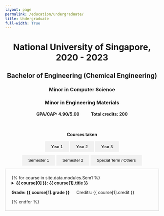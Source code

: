 ```yaml
---
layout: page
permalink: /education/undergraduate/
title: Undergraduate
full-width: True
---
```


<h1 style="text-align: center;">National University of Singapore, 2020 - 2023</h1>
<h2 style="text-align: center;"> Bachelor of Engineering (Chemical Engineering)</h2>
<h3 style="text-align: center;"> Minor in Computer Science</h3>
<h3 style="text-align: center;"> Minor in Engineering Materials</h3>  
<h4 style="text-align: center;"> GPA/CAP: 4.90/5.00 &emsp; &emsp; Total credits: 200</h4>  
&nbsp;
<p style="text-align: center;"><b>Courses taken</b></p>

<div class="tab-container"> 
  <div class="bar">
    <button class="item button tablink selected" onclick="openTab(event, 'year', 'Year 1', 'tablink')">Year 1</button>
    <button class="item button tablink" onclick="openTab(event, 'year', 'Year 2', 'tablink')">Year 2</button>
    <button class="item button tablink" onclick="openTab(event, 'year', 'Year 3', 'tablink')">Year 3</button>
  </div>

  <div id="Year 1" class="tab-container  year">
    <div class="bar">
      <button class="item button tablink2 selected" onclick="openTab(event, 'child', 'sem1', 'tablink2')">Semester 1</button>
      <button class="item button tablink2" onclick="openTab(event, 'child', 'sem2', 'tablink2')">Semester 2</button>
      <button class="item button tablink2" onclick="openTab(event, 'child', 'st1', 'tablink2')">Special Term / Others</button>
    </div>
    <div id="sem1" class="tab-container  child">
        {% for course in site.data.modules.Sem1 %}
            <details>
            <summary>
                <b>{{ course[0] }}: {{ course[1].title }}</b>
                <p><b>Grade: {{ course[1].grade }}</b> &emsp; Credits: {{ course[1].credit }}</p>
            </summary>
            <p>{{ course[1].description }}</p>
            </details>
        {% endfor %}
    </div>
    <div id="sem2" class="tab-container  child" style="display:none">
        {% for course in site.data.modules.Sem2 %}
            <details>
            <summary>
                <b>{{ course[0] }}: {{ course[1].title }}</b>
                <p><b>Grade: {{ course[1].grade }}</b> &emsp; Credits: {{ course[1].credit }}</p>
            </summary>
            <p>{{ course[1].description }}</p>
            </details>
        {% endfor %}
    </div>
    <div id="st1" class="tab-container  child" style="display:none">
        {% for course in site.data.modules.year1st %}
            <details>
            <summary>
                <b>{{ course[0] }}: {{ course[1].title }}</b>
                {% if course[0] == "EG1311" %}
                <p><i>Done as Advanced Placement Credits (APC)</i></p>
                {% endif %}
                <p><b>Grade: {{ course[1].grade }}</b> &emsp; Credits: {{ course[1].credit }}</p>
            </summary>
            <p>{{ course[1].description }}</p>
            </details>
        {% endfor %}
        <details>
            <summary>
            <b>PV1x: Solar Energy: Photovoltaic (PV) Energy Conversion</b>
            <p><i>Done as Design your Own Module (DYOM)</i></p>
            <p><b>Grade: CS</b> &emsp; Credits: 5 &emsp;<a href="https://courses.edx.org/certificates/8ec3c2b8e37a41aea3c3240abd798e1e">Certificate</a></p>
            </summary>
            <p>The key factor in getting more efficient and cheaper solar energy panels is the advance in the development of photovoltaic cells. In this course, you will learn how photovoltaic cells convert solar energy into usable electricity. You will also discover how to tackle potential loss mechanisms in solar cells. By understanding the semiconductor physics and optics involved, you will develop in-depth knowledge of how a photovoltaic cell works under different conditions. You will learn how to model all aspects of a working solar cell. For engineers and scientists working in the photovoltaic industry, this course is an absolute must to understand the opportunities for solar cell innovation.</p>
        </details>

        <details>
            <summary>
            <b>PV2x: Solar Energy: Photovoltaic (PV) Technologies</b>
            <p><i>Done as Design your Own Module (DYOM)</i></p>
            <p><b>Grade: CS</b> &emsp; Credits: 3 &emsp;<a href="https://courses.edx.org/certificates/49b58a1d11fd41a8a8e2b7e244658cc6">Certificate</a></p>
            </summary>
            <p>The technologies used to produce solar cells and photovoltaic modules are advancing to deliver highly efficient and flexible solar panels. In this course you will explore the main PV technologies in the current market. You will gain in-depth knowledge about crystalline silicon based solar cells (90% market share) as well as other up and coming technologies like CdTe, CIGS and Perovskites. This course provides answers to the questions: How are solar cells made from raw materials? Which technologies have the potential to be the major players for different applications in the future? What different techniques are used for the processing and characterization of the various PV technologies?</p>
        </details>
    </div>

  </div>

  <div id="Year 2" class="tab-container  year" style="display:none">
    <div class="bar">
      <button class="item button tablink2 selected" onclick="openTab(event, 'child', 'sem3', 'tablink2')">Semester 1</button>
      <button class="item button tablink2" onclick="openTab(event, 'child', 'sem4', 'tablink2')">Semester 2</button>
      <button class="item button tablink2" onclick="openTab(event, 'child', 'st2', 'tablink2')">Special Term / Others</button>
    </div>
    <div id="sem3" class="tab-container  child" style="display:none">
        {% for course in site.data.modules.Sem3 %}
            <details>
            <summary>
                <b>{{ course[0] }}: {{ course[1].title }}</b>
                <p><b>Grade: {{ course[1].grade }}</b> &emsp; Credits: {{ course[1].credit }}</p>
            </summary>
            <p>{{ course[1].description }}</p>
            </details>
        {% endfor %}
    </div>
    <div id="sem4" class="tab-container  child" style="display:none">
        {% for course in site.data.modules.Sem4 %}
            <details>
            <summary>
                <b>{{ course[0] }}: {{ course[1].title }}</b>
                {% if course[0] == "EG2605" %}
                <p><i>Research under Assistant Professor He Qian's group</i></p>
                {% endif %}
                <p><b>Grade: {{ course[1].grade }}</b> &emsp; Credits: {{ course[1].credit }}</p>
            </summary>
            <p>{{ course[1].description }}</p>
            </details>
        {% endfor %}
    </div>
    <div id="st2" class="tab-container  child" style="display:none">
        {% for course in site.data.modules.year2st %}
            <details>
            <summary>
                <b>{{ course[0] }}: {{ course[1].title }}</b>
                {% if course[0] == "EG2701A" %}
                <p><i>Research under Assistant Professor Pieremanuele Canepa's group</i></p>
                {% endif %}
                <p><b>Grade: {{ course[1].grade }}</b> &emsp; Credits: {{ course[1].credit }}</p>
            </summary>
            <p>{{ course[1].description }}</p>
            </details>
        {% endfor %}
        <details>
            <summary>
            <b>IWC207: Statistics</b>
            <p><i>Done in Korea University (Winter School)</i></p>
            <p><b>Grade: CS</b> &emsp; Credits: 4 </p>
            </summary>
            <p>This course provides a broad introduction to statistical practice and data analysis techniques. It aims to equip students with a basic understanding of statistics, so that they can employ appropriate methods of analysis in various circumstances. The techniques learnt are widely used in the sciences, social sciences, business and many other fields of study. Topics covered include collecting data, getting information from data, data manipulation, statistical inference, regression and analysis of categorical data.</p>
        </details>
    </div>

  </div>

  <div id="Year 3" class="tab-container  year" style="display:none">
    <div class="bar">
      <button class="item button tablink2 selected" onclick="openTab(event, 'child', 'sem5', 'tablink2')">Semester 1</button>
      <button class="item button tablink2" onclick="openTab(event, 'child', 'sem6', 'tablink2')">Semester 2</button>
    </div>
    <div id="sem5" class="tab-container  child" style="display:none">
    {% for course in site.data.modules.Sem5 %}
        <details>
        <summary>
            <b>{{ course[0] }}: {{ course[1].title }}</b>
            {% if course[0] == "EG3611A" %}
            <p><i>Research intern in the Agency for Science, Technology and Research (A*STAR)</i></p>
            {% endif %}
            <p><b>Grade: {{ course[1].grade }}</b> &emsp; Credits: {{ course[1].credit }}</p>
        </summary>
        <p>{{ course[1].description }}</p>
        </details>
    {% endfor %}
    </div>
    <div id="sem6" class="tab-container  child" style="display:none">
    {% for course in site.data.modules.Sem6 %}
        <details>
        <summary>
            <b>{{ course[0] }}: {{ course[1].title }}</b>
            {% if course[0] == "CN4118" %}
            <p><i>Research under Professor Karimi's group</i></p>
            {% endif %}
            <p><b>Grade: {{ course[1].grade }}</b> &emsp; Credits: {{ course[1].credit }}</p>
        </summary>
        <p>{{ course[1].description }}</p>
        </details>
    {% endfor %}
    </div>
  </div>
</div>

<script>
  function openTab(evt, tabBarName, cityName, tablinkName) {
    var i, x, tablinks;
    x = document.getElementsByClassName(tabBarName);
    for (i = 0; i < x.length; i++) {
      x[i].style.display = "none";
    }
    tablinks = document.getElementsByClassName(tablinkName);
    for (i = 0; i < x.length; i++) {
      tablinks[i].className = tablinks[i].className.replace(" selected", "");
    }
    document.getElementById(cityName).style.display = "block";
    evt.currentTarget.className += " selected";
  }
</script>

<style>
.tab-container {
  border: None;
  padding: 0px;
  align-items: center;
  text-align: center;
}

.selected {
  background-color: #fff;
}

.item {
  background-color: #f1f1f1;
  border: none;
  padding: 10px 20px;
  cursor: pointer;
  transition: background-color 0.3s;
}

.bar {
    display: inline-block;
    margin-bottom: 10px;
}

.child {
    text-align: left;
    border: 1px solid #ccc;
    padding: 20px
}
</style> 